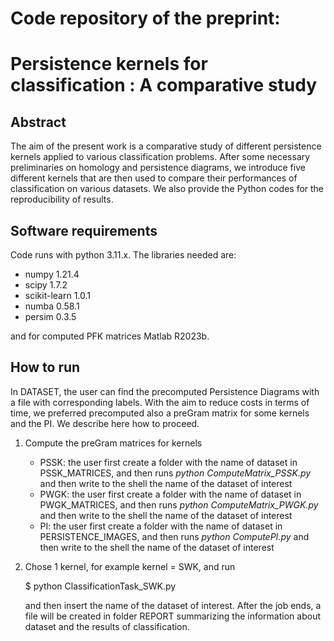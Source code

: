 # Code repository of the preprint:
# Persistence kernels for classification : A comparative study

## **Abstract**

The aim of the present work is a comparative study of different persistence kernels applied to various classification problems. After some necessary preliminaries on homology and persistence diagrams, we introduce five different kernels that are then used to compare their performances of classification on various datasets. We also provide the Python codes for the reproducibility of results.

## **Software requirements**

Code runs with python 3.11.x. The libraries needed are:

- numpy 1.21.4
- scipy 1.7.2
- scikit-learn 1.0.1
- numba 0.58.1
- persim 0.3.5

and for computed PFK matrices Matlab R2023b.

## **How to run**

In DATASET, the user can find the precomputed Persistence Diagrams with a file with corresponding labels. With the aim to reduce costs in terms of time, we preferred precomputed also a preGram matrix for some kernels and the PI. We describe here how to proceed.

1. Compute the preGram matrices for kernels
     - PSSK: the user first create a folder with the name of dataset in PSSK_MATRICES, and then runs _python ComputeMatrix_PSSK.py_ and then write to the shell the name of the dataset of interest
     - PWGK: the user first create a folder with the name of dataset in PWGK_MATRICES, and then runs _python ComputeMatrix_PWGK.py_ and then write to the shell the name of the dataset of interest
     - PI: the user first create a folder with the name of dataset in PERSISTENCE_IMAGES, and then runs _python ComputePI.py_ and then write to the shell the name of the dataset of interest
  
2. Chose 1 kernel, for example kernel = SWK, and run
   
   $ python ClassificationTask_SWK.py
   
   and then insert the name of the dataset of interest. After the job ends, a file will be created in folder REPORT summarizing the information about dataset and the results of classification.
